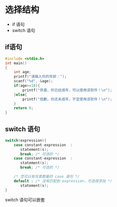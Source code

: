 # 选择结构

- if 语句
- switch 语句

## if语句



```c
#include <stdio.h>
int main()
{
    int age;
    printf("请输入你的年龄：");
    scanf("%d", &age);
    if(age>=18){
        printf("恭喜，你已经成年，可以使用该软件！\n");
    }else{
        printf("抱歉，你还未成年，不宜使用该软件！\n");
    }
    return 0;
}
```

## switch 语句

```c
switch(expression){
    case constant-expression  :
       statement(s);
       break; /* 可选的 */
    case constant-expression  :
       statement(s);
       break; /* 可选的 */
  
    /* 您可以有任意数量的 case 语句 */
    default : /* 没有匹配到 expression，可选择添加 */
       statement(s);
}
```

switch 语句可以嵌套
